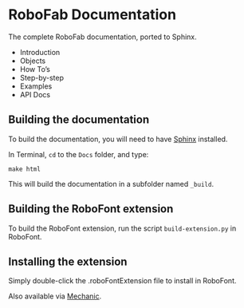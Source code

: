 RoboFab Documentation
=====================

The complete RoboFab documentation, ported to Sphinx.

- Introduction
- Objects
- How To’s
- Step-by-step
- Examples
- API Docs

Building the documentation
--------------------------

To build the documentation, you will need to have [Sphinx](http://sphinx-doc.org/) installed.

In Terminal, `cd` to the `Docs` folder, and type:

	make html

This will build the documentation in a subfolder named `_build`.

Building the RoboFont extension
-------------------------------

To build the RoboFont extension, run the script `build-extension.py` in RoboFont.

Installing the extension
------------------------

Simply double-click the .roboFontExtension file to install in RoboFont.

Also available via [Mechanic](http://www.robofontmechanic.com/).
